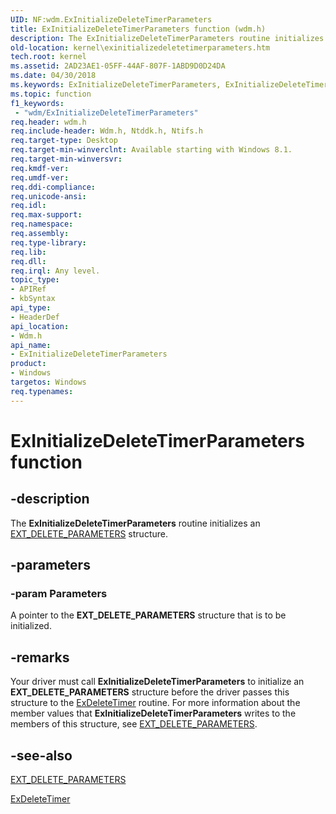 ```yaml
---
UID: NF:wdm.ExInitializeDeleteTimerParameters
title: ExInitializeDeleteTimerParameters function (wdm.h)
description: The ExInitializeDeleteTimerParameters routine initializes an EXT_DELETE_PARAMETERS structure.
old-location: kernel\exinitializedeletetimerparameters.htm
tech.root: kernel
ms.assetid: 2AD23AE1-05FF-44AF-807F-1ABD9D0D24DA
ms.date: 04/30/2018
ms.keywords: ExInitializeDeleteTimerParameters, ExInitializeDeleteTimerParameters routine [Kernel-Mode Driver Architecture], kernel.exinitializedeletetimerparameters, wdm/ExInitializeDeleteTimerParameters
ms.topic: function
f1_keywords:
 - "wdm/ExInitializeDeleteTimerParameters"
req.header: wdm.h
req.include-header: Wdm.h, Ntddk.h, Ntifs.h
req.target-type: Desktop
req.target-min-winverclnt: Available starting with Windows 8.1.
req.target-min-winversvr: 
req.kmdf-ver: 
req.umdf-ver: 
req.ddi-compliance: 
req.unicode-ansi: 
req.idl: 
req.max-support: 
req.namespace: 
req.assembly: 
req.type-library: 
req.lib: 
req.dll: 
req.irql: Any level.
topic_type:
- APIRef
- kbSyntax
api_type:
- HeaderDef
api_location:
- Wdm.h
api_name:
- ExInitializeDeleteTimerParameters
product:
- Windows
targetos: Windows
req.typenames: 
---
```


# ExInitializeDeleteTimerParameters function


## -description


The <b>ExInitializeDeleteTimerParameters</b> routine initializes an <a href="https://docs.microsoft.com/windows-hardware/drivers/ddi/wdm/ns-wdm-_ext_delete_parameters">EXT_DELETE_PARAMETERS</a> structure.


## -parameters




### -param Parameters

A pointer to the <b>EXT_DELETE_PARAMETERS</b> structure that is to be initialized.


## -remarks



Your driver must call <b>ExInitializeDeleteTimerParameters</b> to initialize an <b>EXT_DELETE_PARAMETERS</b> structure before the driver passes this structure to the <a href="https://docs.microsoft.com/windows-hardware/drivers/ddi/wdm/nf-wdm-exdeletetimer">ExDeleteTimer</a> routine. For more information about the member values that <b>ExInitializeDeleteTimerParameters</b> writes to the members of this structure, see <a href="https://docs.microsoft.com/windows-hardware/drivers/ddi/wdm/ns-wdm-_ext_delete_parameters">EXT_DELETE_PARAMETERS</a>.




## -see-also




<a href="https://docs.microsoft.com/windows-hardware/drivers/ddi/wdm/ns-wdm-_ext_delete_parameters">EXT_DELETE_PARAMETERS</a>



<a href="https://docs.microsoft.com/windows-hardware/drivers/ddi/wdm/nf-wdm-exdeletetimer">ExDeleteTimer</a>
 

 

